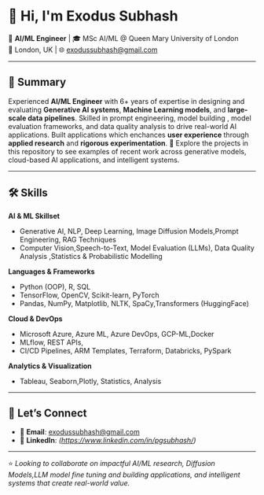 # 👋 Hi, I'm Exodus Subhash

🚀 **AI/ML Engineer** | 🎓 MSc AI/ML @ Queen Mary University of London  
📍 London, UK | 🌐 exodussubhash@gmail.com

---

## 🧠 Summary

Experienced **AI/ML Engineer** with 6+ years of expertise in designing and evaluating **Generative AI systems**, **Machine Learning models**, and **large-scale data pipelines**. Skilled in prompt engineering, model building , model evaluation frameworks, and data quality analysis to drive real-world AI applications. Built applications which enchances **user experience** through **applied research** and **rigorous experimentation**.
📂 Explore the projects in this repository to see examples of recent work across generative models, cloud-based AI applications, and intelligent systems.

---

## 🛠️ Skills

**AI & ML Skillset**  
- Generative AI, NLP, Deep Learning, Image Diffusion Models,Prompt Engineering, RAG Techniques  
- Computer Vision,Speech-to-Text, Model Evaluation (LLMs), Data Quality Analysis ,Statistics & Probabilistic Modelling


**Languages & Frameworks**  
- Python (OOP), R, SQL  
- TensorFlow, OpenCV, Scikit-learn, PyTorch  
- Pandas, NumPy, Matplotlib, NLTK, SpaCy,Transformers (HuggingFace)

**Cloud & DevOps**  
- Microsoft Azure, Azure ML, Azure DevOps, GCP-ML,Docker 
- MLflow, REST APIs,
- CI/CD Pipelines, ARM Templates, Terraform, Databricks, PySpark  

**Analytics & Visualization**  
- Tableau, Seaborn,Plotly, Statistics, Analysis

---
## 🤝 Let’s Connect

- 📧 **Email**: [exodussubhash@gmail.com](mailto:exodussubhash@gmail.com)  
- 💼 **LinkedIn**: *(https://www.linkedin.com/in/pgsubhash/)*  

---

⭐ *Looking to collaborate on impactful AI/ML research, Diffusion Models,LLM model fine tuning and building applications, and intelligent systems that create real-world value.*


<!---
Exodussubhash/Exodussubhash is a ✨ special ✨ repository because its `README.md` (this file) appears on your GitHub profile.
You can click the Preview link to take a look at your changes.
--->
